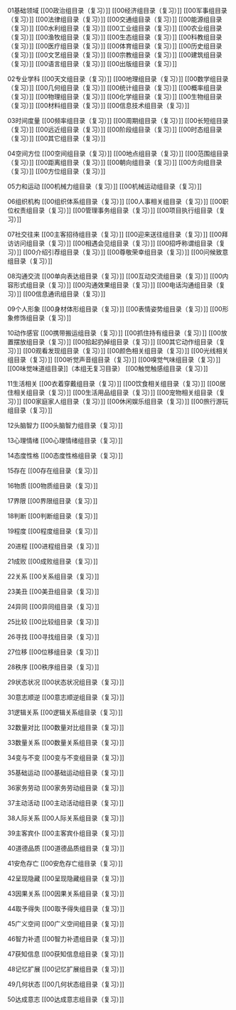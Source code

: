 
01基础领域
[[00政治组目录（复习）]]
[[00经济组目录（复习）]]
[[00军事组目录（复习）]]
[[00法律组目录（复习）]]
[[00交通组目录（复习）]]
[[00能源组目录（复习）]]
[[00水利组目录（复习）]]
[[00工业组目录（复习）]]
[[00农业组目录（复习）]]
[[00渔牧组目录（复习）]]
[[00生态组目录（复习）]]
[[00科教组目录（复习）]]
[[00医疗组目录（复习）]]
[[00体育组目录（复习）]]
[[00历史组目录（复习）]]
[[00文艺组目录（复习）]]
[[00宗教组目录（复习）]]
[[00建筑组目录（复习）]]
[[00语言组目录（复习）]]
[[00出版组目录（复习）]]

02专业学科
[[00天文组目录（复习）]]
[[00地理组目录（复习）]]
[[00数学组目录（复习）]]
[[00几何组目录（复习）]]
[[00统计组目录（复习）]]
[[00概率组目录（复习）]]
[[00物理组目录（复习）]]
[[00化学组目录（复习）]]
[[00生物组目录（复习）]]
[[00材料组目录（复习）]]
[[00信息技术组目录（复习）]]

03时间度量
[[00频率组目录（复习）]]
[[00周期组目录（复习）]]
[[00长短组目录（复习）]]
[[00远近组目录（复习）]]
[[00阶段组目录（复习）]]
[[00时态组目录（复习）]]
[[00其它组目录（复习）]]

04空间方位
[[00空间组目录（复习）]]
[[00地点组目录（复习）]]
[[00范围组目录（复习）]]
[[00距离组目录（复习）]]
[[00朝向组目录（复习）]]
[[00方向组目录（复习）]]
[[00方位组目录（复习）]]

05力和运动
[[00机械力组目录（复习）]]
[[00机械运动组目录（复习）]]

06组织机构
[[00组织体系组目录（复习）]]
[[00人事相关组目录（复习）]]
[[00职位权责组目录（复习）]]
[[00管理事务组目录（复习）]]
[[00项目执行组目录（复习）]]

07社交往来
[[00主客招待组目录（复习）]]
[[00迎来送往组目录（复习）]]
[[00拜访访问组目录（复习）]]
[[00相遇会见组目录（复习）]]
[[00招呼称谓组目录（复习）]]
[[00介绍引荐组目录（复习）]]
[[00尊敬荣幸组目录（复习）]]
[[00问候致意组目录（复习）]]

08沟通交流
[[00单向表达组目录（复习）]]
[[00互动交流组目录（复习）]]
[[00内容形式组目录（复习）]]
[[00沟通效果组目录（复习）]]
[[00电话沟通组目录（复习）]]
[[00信息通讯组目录（复习）]]

09个人形象
[[00身材体形组目录（复习）]]
[[00表情姿势组目录（复习）]]
[[00形象修饰组目录（复习）]]

10动作感官
[[00携带搬运组目录（复习）]]
[[00抓住持有组目录（复习）]]
[[00放置摆放组目录（复习）]]
[[00拾起扔掉组目录（复习）]]
[[00其它动作组目录（复习）]]
[[00观看发现组目录（复习）]]
[[00颜色相关组目录（复习）]]
[[00光线相关组目录（复习）]]
[[00听觉声音组目录（复习）]]
[[00嗅觉气味组目录（复习）]]
[[00味觉味道组目录]]（本组无复习目录）
[[00触觉触感组目录（复习）]]

11生活相关
[[00衣着穿戴组目录（复习）]]
[[00饮食相关组目录（复习）]]
[[00居住相关组目录（复习）]]
[[00生活用品组目录（复习）]]
[[00宠物相关组目录（复习）]]
[[00家庭家人组目录（复习）]]
[[00休闲娱乐组目录（复习）]]
[[00旅行游玩组目录（复习）]]

12头脑智力
[[00头脑智力组目录（复习）]]

13心理情绪
[[00心理情绪组目录（复习）]]

14态度性格
[[00态度性格组目录（复习）]]

15存在
[[00存在组目录（复习）]]

16物质
[[00物质组目录（复习）]]

17界限
[[00界限组目录（复习）]]

18判断
[[00判断组目录（复习）]]

19程度
[[00程度组目录（复习）]]

20进程
[[00进程组目录（复习）]]

21成败
[[00成败组目录（复习）]]

22关系
[[00关系组目录（复习）]]

23美丑
[[00美丑组目录（复习）]]

24异同
[[00异同组目录（复习）]]

25比较
[[00比较组目录（复习）]]

26寻找
[[00寻找组目录（复习）]]

27位移
[[00位移组目录（复习）]]

28秩序
[[00秩序组目录（复习）]]

29状态状况
[[00状态状况组目录（复习）]]

30意志顺逆
[[00意志顺逆组目录（复习）]]

31逻辑关系
[[00逻辑关系组目录（复习）]]

32数量对比
[[00数量对比组目录（复习）]]

33数量关系
[[00数量关系组目录（复习）]]

34变与不变
[[00变与不变组目录（复习）]]

35基础运动
[[00基础运动组目录（复习）]]

36家务劳动
[[00家务劳动组目录（复习）]]

37主动活动
[[00主动活动组目录（复习）]]

38人际关系
[[00人际关系组目录（复习）]]

39主客宾仆
[[00主客宾仆组目录（复习）]]

40道德品质
[[00道德品质组目录（复习）]]

41安危存亡
[[00安危存亡组目录（复习）]]

42呈现隐藏
[[00呈现隐藏组目录（复习）]]

43因果关系
[[00因果关系组目录（复习）]]

44取予得失
[[00取予得失组目录（复习）]]

45广义空间
[[00广义空间组目录（复习）]]

46智力补遗
[[00智力补遗组目录（复习）]]

47获知信息
[[00获知信息组目录（复习）]]

48记忆扩展
[[00记忆扩展组目录（复习）]]

49几何状态
[[00几何状态组目录（复习）]]

50达成意志
[[00达成意志组目录（复习）]]
